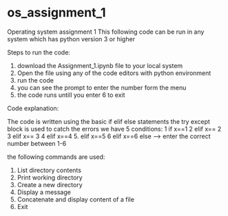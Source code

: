 # os_assignment_1
Operating system assignment 1
This following code can be run in any system which has python version 3 or higher

Steps to run the code:
1. download the Assignment_1.ipynb file to your local system
2. Open the file using any of the code editors with python environment
3. run the code
4. you can see the prompt to enter the number form the menu
5. the code runs untill you enter 6 to exit

Code explanation:

The code is written using the basic if elif else statements
the try except block is used to catch the errors
we have 5 conditions:
1 if x==1
2 elif x== 2
3 elif x== 3
4 elif x==4
5. elif x==5
6 elif x==6
else --> enter the correct number between 1-6

the following commands are used:
1. List directory contents
2. Print working directory
3. Create a new directory
4. Display a message
5. Concatenate and display content of a file
6. Exit
